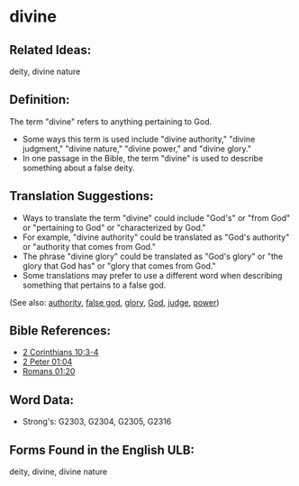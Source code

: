 # divine

## Related Ideas:

deity, divine nature

## Definition:

The term "divine" refers to anything pertaining to God.

* Some ways this term is used include "divine authority," "divine judgment," "divine nature," "divine power," and "divine glory."
* In one passage in the Bible, the term "divine" is used to describe something about a false deity.

## Translation Suggestions:

* Ways to translate the term "divine" could include "God's" or "from God" or "pertaining to God" or "characterized by God."
* For example, "divine authority" could be translated as "God's authority" or "authority that comes from God."
* The phrase "divine glory" could be translated as "God's glory" or "the glory that God has" or "glory that comes from God."
* Some translations may prefer to use a different word when describing something that pertains to a false god.

(See also: [authority](../kt/authority.md), [false god](../kt/falsegod.md), [glory](../kt/glory.md), [God](../kt/god.md), [judge](../kt/judge.md), [power](../kt/power.md))

## Bible References:

* [2 Corinthians 10:3-4](rc://en/tn/help/2co/10/03)
* [2 Peter 01:04](rc://en/tn/help/2pe/01/04)
* [Romans 01:20](rc://en/tn/help/rom/01/20)

## Word Data:

* Strong's: G2303, G2304, G2305, G2316

## Forms Found in the English ULB:

deity, divine, divine nature
